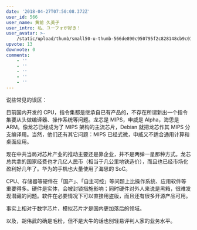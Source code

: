 ```yaml
---
date: '2018-04-27T07:50:08.372Z'
user_id: 566
user_name: 黄前 久美子
user_intro: 私、ユーフォが好き！
user_avatar: >-
    /static/upload/thumb/small50-u-thumb-566de890c950795f2c828148cb9c018280fe72c0568.png
upvote: 13
downvote: 0
comments:
    - ''
    - ''
    - ''
    - ''
    - ''
---
```


说些常见的误区：

目前国内开发的 CPU，指令集都是继承自已有产品的，不存在所谓新出一个指令集要从头做编译器、操作系统等问题。龙芯是 MIPS，申威是 Alpha，海思是 ARM。像龙芯已经成为了 MIPS 架构的主流芯片，Debian 就把龙芯作其 MIPS 分支编译用。当然，他们还有其它问题：MIPS 已经式微，申威又不适合通用计算和桌面应用。

现在中共当局对芯片产业的推动主要还是靠企业，并不是两弹一星那种方式。龙芯总共拿的国家经费也才几亿人民币（相当于几公里地铁造价），而且也已经市场化盈利好几年了。华为的手机也大量使用了海思的 SoC。  

CPU、存储器等硬件在「国产」、「自主可控」等问题上比操作系统、应用软件等重要得多。硬件是实体，会被封锁措施影响；同时硬件对外人来说是黑箱，很难发现潜藏的问题。软件在必要情况下可以直接用盗版，而且还有很多开源产品可用。

事实上相对于数字芯片，模拟芯片才是国内更加落后的领域。

以及，胡伟武的确是毛粉，但不是大牛的话也别轻易评判人家的业务水平。
